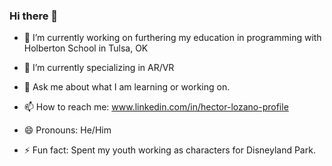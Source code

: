### Hi there 👋
- 🔭 I’m currently working on furthering my education in programming with Holberton School in Tulsa, OK

- 🌱 I’m currently specializing in AR/VR

- 💬 Ask me about what I am learning or working on.

- 📫 How to reach me: www.linkedin.com/in/hector-lozano-profile

- 😄 Pronouns: He/Him

- ⚡ Fun fact: Spent my youth working as characters for Disneyland Park.

<!--
**HLozano12/HLozano12** is a ✨ _special_ ✨ repository because its `README.md` (this file) appears on your GitHub profile.

Here are some ideas to get you started:

- 🔭 I’m currently working on furthering my education in programming with Holberton School in Tulsa, OK

- 🌱 I’m currently learning Low-level programming & Algorithms

- 💬 Ask me about what I am learning or working on.
- 
- 📫 How to reach me: www.linkedin.com/in/hector-lozano-profile

- 😄 Pronouns: He/Him

- ⚡ Fun fact: Spent my youth working as characters for Disneyland Park.
-->
